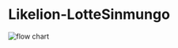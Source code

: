 # Likelion-LotteSinmungo

![flow chart](https://user-images.githubusercontent.com/56781342/95323998-0255c400-08da-11eb-96ec-c3528bad8f26.PNG)
